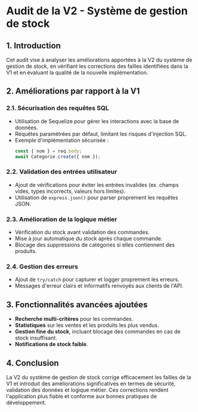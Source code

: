 # Audit de la V2 - Système de gestion de stock

## 1. Introduction
Cet audit vise à analyser les améliorations apportées à la V2 du système de gestion de stock, en vérifiant les corrections des failles identifiées dans la V1 et en évaluant la qualité de la nouvelle implémentation.

## 2. Améliorations par rapport à la V1
### 2.1. Sécurisation des requêtes SQL
- Utilisation de Sequelize pour gérer les interactions avec la base de données.
- Requêtes paramétrées par défaut, limitant les risques d'injection SQL.
- Exemple d'implémentation sécurisée :
  ```js
  const { nom } = req.body;
  await Categorie.create({ nom });
  ```

### 2.2. Validation des entrées utilisateur
- Ajout de vérifications pour éviter les entrées invalides (ex. champs vides, types incorrects, valeurs hors limites).
- Utilisation de `express.json()` pour parser proprement les requêtes JSON.

### 2.3. Amélioration de la logique métier
- Vérification du stock avant validation des commandes.
- Mise à jour automatique du stock après chaque commande.
- Blocage des suppressions de catégories si elles contiennent des produits.

### 2.4. Gestion des erreurs
- Ajout de `try/catch` pour capturer et logger proprement les erreurs.
- Messages d'erreur clairs et informatifs renvoyés aux clients de l'API.

## 3. Fonctionnalités avancées ajoutées
- **Recherche multi-critères** pour les commandes.
- **Statistiques** sur les ventes et les produits les plus vendus.
- **Gestion fine du stock**, incluant blocage des commandes en cas de stock insuffisant.
- **Notifications de stock faible**.

## 4. Conclusion
La V2 du système de gestion de stock corrige efficacement les failles de la V1 et introduit des améliorations significatives en termes de sécurité, validation des données et logique métier. Ces corrections rendent l'application plus fiable et conforme aux bonnes pratiques de développement.

